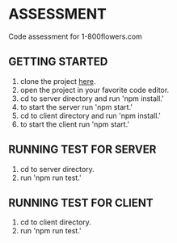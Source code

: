 # ASSESSMENT

Code assessment for 1-800flowers.com

## GETTING STARTED

1. clone the project [here](https://github.com/gharti2704/assessment).
2. open the project in your favorite code editor.
3. cd to server directory and run 'npm install.'
4. to start the server run 'npm start.'
5. cd to client directory and run 'npm install.'
6. to start the client run 'npm start.'

## RUNNING TEST FOR SERVER

1. cd to server directory.
2. run 'npm run test.'

## RUNNING TEST FOR CLIENT

1. cd to client directory.
2. run 'npm run test.'

